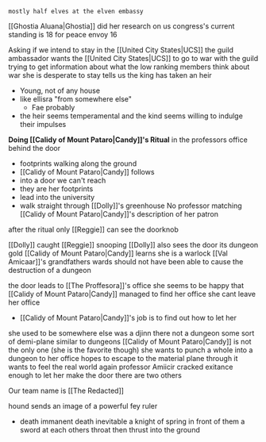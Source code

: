 	mostly half elves at the elven embassy
[[Ghostia Aluana|Ghostia]] did her research on us
congress's current standing is
18 for peace envoy
16 

Asking if we intend to stay in the [[United City States|UCS]]
the guild ambassador wants the [[United City States|UCS]] to go to war with the guild
trying to get information about what the low ranking members think about war
she is desperate to stay
tells us the king has taken an heir
- Young, not of any house
- like ellisra "from somewhere else"
	- Fae probably
- the heir seems temperamental and the kind seems willing to indulge their impulses

**Doing [[Calidy of Mount Pataro|Candy]]'s Ritual**
in the professors office
behind the door
- footprints walking along the ground
- [[Calidy of Mount Pataro|Candy]] follows
- into a door we can't reach
- they are her footprints
- lead into the university
- walk straight through [[Dolly]]'s greenhouse
No professor matching [[Calidy of Mount Pataro|Candy]]'s description of her patron

after the ritual only [[Reggie]] can see the doorknob

[[Dolly]] caught [[Reggie]] snooping
[[Dolly]] also sees the door
its dungeon gold
[[Calidy of Mount Pataro|Candy]] learns she is a warlock
[[Val Amicaar]]'s grandfathers wards should not have been able to cause the destruction of a dungeon

the door leads to [[The Proffesora]]'s office
she seems to be happy that [[Calidy of Mount Pataro|Candy]] managed to find her office
she cant leave her office
- [[Calidy of Mount Pataro|Candy]]'s job is to find out how to let her

she used to be somewhere else
was a djinn there
not a dungeon
some sort of demi-plane
similar to dungeons
[[Calidy of Mount Pataro|Candy]] is not the only one (she is the favorite though)
she wants to punch a whole into a dungeon to her office
hopes to escape to the material plane through it
wants to feel the real world again
professor Amiicir cracked exitance enough to let her make the door
there are two others

Our team name is [[The Redacted]]

hound sends an image of a powerful fey ruler
- death immanent death inevitable
a knight of spring in front of them
a sword at each others throat then thrust into the ground

